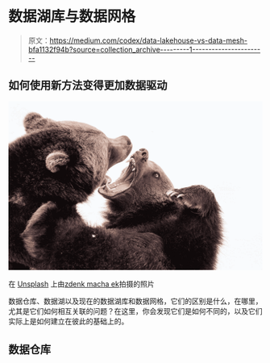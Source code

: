 # 数据湖库与数据网格

> 原文：<https://medium.com/codex/data-lakehouse-vs-data-mesh-bfa1132f94b?source=collection_archive---------1----------------------->

## 如何使用新方法变得更加数据驱动

![](img/db02e1d0413e88bfb3a809a1405c1ac8.png)

在 [Unsplash](https://unsplash.com/s/photos/fight?utm_source=unsplash&utm_medium=referral&utm_content=creditCopyText) 上由[zdenk macha ek](https://unsplash.com/@zmachacek?utm_source=unsplash&utm_medium=referral&utm_content=creditCopyText)拍摄的照片

数据仓库、数据湖以及现在的数据湖库和数据网格，它们的区别是什么，在哪里，尤其是它们如何相互关联的问题？在这里，你会发现它们是如何不同的，以及它们实际上是如何建立在彼此的基础上的。

## 数据仓库